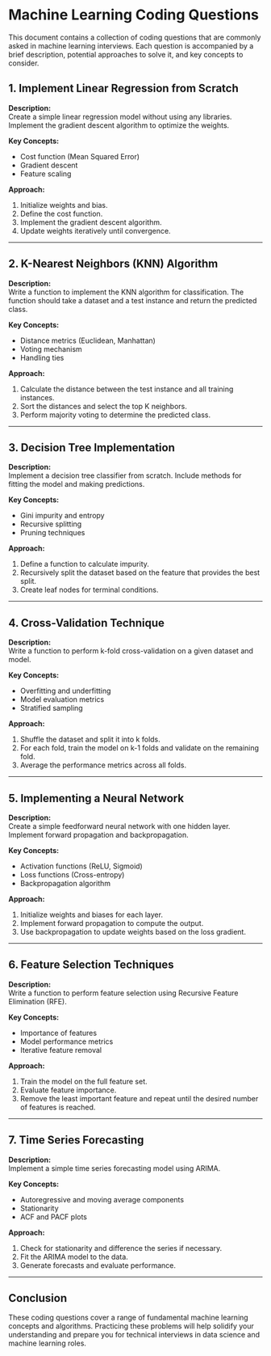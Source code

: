 # Machine Learning Coding Questions

This document contains a collection of coding questions that are commonly asked in machine learning interviews. Each question is accompanied by a brief description, potential approaches to solve it, and key concepts to consider.

## 1. Implement Linear Regression from Scratch

**Description:**  
Create a simple linear regression model without using any libraries. Implement the gradient descent algorithm to optimize the weights.

**Key Concepts:**  
- Cost function (Mean Squared Error)
- Gradient descent
- Feature scaling

**Approach:**  
1. Initialize weights and bias.
2. Define the cost function.
3. Implement the gradient descent algorithm.
4. Update weights iteratively until convergence.

---

## 2. K-Nearest Neighbors (KNN) Algorithm

**Description:**  
Write a function to implement the KNN algorithm for classification. The function should take a dataset and a test instance and return the predicted class.

**Key Concepts:**  
- Distance metrics (Euclidean, Manhattan)
- Voting mechanism
- Handling ties

**Approach:**  
1. Calculate the distance between the test instance and all training instances.
2. Sort the distances and select the top K neighbors.
3. Perform majority voting to determine the predicted class.

---

## 3. Decision Tree Implementation

**Description:**  
Implement a decision tree classifier from scratch. Include methods for fitting the model and making predictions.

**Key Concepts:**  
- Gini impurity and entropy
- Recursive splitting
- Pruning techniques

**Approach:**  
1. Define a function to calculate impurity.
2. Recursively split the dataset based on the feature that provides the best split.
3. Create leaf nodes for terminal conditions.

---

## 4. Cross-Validation Technique

**Description:**  
Write a function to perform k-fold cross-validation on a given dataset and model.

**Key Concepts:**  
- Overfitting and underfitting
- Model evaluation metrics
- Stratified sampling

**Approach:**  
1. Shuffle the dataset and split it into k folds.
2. For each fold, train the model on k-1 folds and validate on the remaining fold.
3. Average the performance metrics across all folds.

---

## 5. Implementing a Neural Network

**Description:**  
Create a simple feedforward neural network with one hidden layer. Implement forward propagation and backpropagation.

**Key Concepts:**  
- Activation functions (ReLU, Sigmoid)
- Loss functions (Cross-entropy)
- Backpropagation algorithm

**Approach:**  
1. Initialize weights and biases for each layer.
2. Implement forward propagation to compute the output.
3. Use backpropagation to update weights based on the loss gradient.

---

## 6. Feature Selection Techniques

**Description:**  
Write a function to perform feature selection using Recursive Feature Elimination (RFE).

**Key Concepts:**  
- Importance of features
- Model performance metrics
- Iterative feature removal

**Approach:**  
1. Train the model on the full feature set.
2. Evaluate feature importance.
3. Remove the least important feature and repeat until the desired number of features is reached.

---

## 7. Time Series Forecasting

**Description:**  
Implement a simple time series forecasting model using ARIMA.

**Key Concepts:**  
- Autoregressive and moving average components
- Stationarity
- ACF and PACF plots

**Approach:**  
1. Check for stationarity and difference the series if necessary.
2. Fit the ARIMA model to the data.
3. Generate forecasts and evaluate performance.

---

## Conclusion

These coding questions cover a range of fundamental machine learning concepts and algorithms. Practicing these problems will help solidify your understanding and prepare you for technical interviews in data science and machine learning roles.
